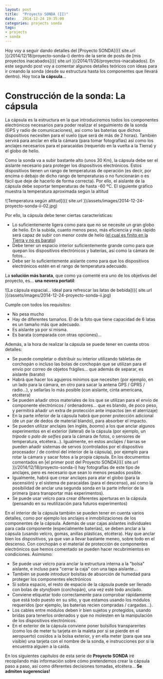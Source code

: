 ```yaml
---
layout: post
title:  "Proyecto SONDA (II)"
date:   2014-12-24 19:35:00
categories: projects sonda
tags:
- projects
- sonda
---
```


Hoy voy a seguir dando detalles del [Proyecto SONDA]({{ site.url }}/2014/12/18/proyecto-sonda-i) dentro de la serie de posts de [mis proyectos inacabados]({{ site.url }}/2014/11/26/proyectos-inacabados). En este segundo post voy a comentar algunos detalles teóricos con ideas para ir creando la sonda (desde su estructura hasta los componentes que llevará dentro). Hoy toca **la cápsula**...

Construcción de la sonda: La cápsula
====================================

La cápsula es la estructura en la que introduciremos todos los componentes electrónicos necesarios para poder realizar el seguimiento de la sonda (GPS y radio de comunicaciones), así como las baterías que dichos dispositivos necesiten para el vuelo (que será de más de 2 horas). También servirá para anclar en ella la cámara (para tomar fotografías) así como los anclajes necesarios para el paracaídas (requerido en la vuelta a la Tierra) y el globo de helio.

Como la sonda va a subir bastante alto (unos 30 Km), la cápsula debe ser el aislante necesario para proteger los dispositivos electrónicos. Estos dispositivos tienen un rango de temperaturas de operación (es decir, por encima o debajo de dicho rango de temperaturas o no funcionarán o es fácil que deje de hacerlo de forma correcta). Por ello, el aislante de la cápsula debe soportar temperaturas de hasta -60 ºC. El siguiente gráfico muestra la temperatura aproximada según la altitud

![Temperatura según altitud]({{ site.url }}/assets/images/2014-12-24-proyecto-sonda-ii-02.jpg)

Por ello, la cápsula debe tener ciertas características:

* Lo suficientemente ligera como para que no se necesite un gran globo de helio. En la subida, cuanto menos peso, más eficiencia y más rápido será capaz de subir con menor coste de helio ([el cual es finito en la Tierra y no es barato](http://www.bbc.co.uk/mundo/noticias/2013/11/131120_helio_escaso_finde))
* Debe tener un espacio interior suficientemente grande como para que quepan los dispositivos electrónicos y baterías, así como la cámara de fotos...
* Debe ser lo suficientemente aislante como para que los dispositivos electrónicos estén en el rango de temperatura adecuado.

La **solución más barata**, que como ya comenté era uno de los objetivos del proyecto, es... **una nevera portatil**:

![La cápsula espacial... ideal para refrescar las latas de bebida]({{ site.url }}/assets/images/2014-12-24-proyecto-sonda-ii.jpg)

Cumple con todos los requisitos:

* No pesa mucho
* Hay de diferentes tamaños. El de la foto que tiene capacidad de 6 latas es un tamaño más que adecuado.
* Es aislante ya por sí misma. 
* Es barata (comparada con otras opciones)...

Además, a la hora de realizar la cápsula se puede tener en cuenta otros detalles:

* Se puede completar o distribuir su interior utilizando tabletas de corchopán o incluso las bolas de corchopán que se utilizan para el envío por correo de objetos frágiles... que además de separar, es aislante (barato)
* Habrá que hacer los agujeros mínimos que necesiten (por ejemplo, en un lado para la cámara, en otro para sacar la antena GPS / GPRS / radio...), y sellarlas lo más posible (con aislante, cinta americana, etcétera)
* Se pueden añadir otros materiales de los que se utilizan para el envío de componente electrónicos / ordenadores... que es blando, de poco peso, y permitirá añadir un extra de protección ante impactos (en el aterrizaje)
* En la parte inferior de la cápsula habrá que poner protección adicional (de un par de dedos de material blando), para absorber el impacto.
* Se pueden utilizar anclajes (en inglés, _booms_) a los que anclar algunos experimentos en el exterior (lateral) de la cápsula (por ejemplo, un _trípode_ o _palo de selfies_ para la cámara de fotos, o sensores de temperatura, etcétera...). Igualmente, en estos anclajes / barras se pueden añadir sistemas de servos (controlados por el dispositivo procesador / de control del interior de la cápsula), por ejemplo para rotar la cámara y sacar fotos a la propia cápsula. En los documentos comentados en [el primer post del Proyecto SONDA]({{ site.url }}/2014/12/18/proyecto-sonda-i) hay fotografías de este tipo de anclajes, pero es necesario que sean lo menos pesados posible.
* Igualmente, habrá que crear anclajes para atar el globo (para la ascensión) y el sistema de paracaídas (para el descenso), así como la posibilidad de anclar una segunda sonda en la parte inferior de la primera (para transportar más experimentos).
* Se puede usar velcro para crear diferentes aperturas en la cápsula (pensando en su reutilización para futuros experimentos)

En el interior de la cápsula también se pueden tener en cuenta varios detalles, como por ejemplo los anclajes e inmobilizaciones de los componentes de la cápsula. Además de usar cajas aislantes individuales para cada componente (especialmente baterías), se deben anclar a la cápsula (usando velcro, gomas, anillas plásticas, etcétera). Hay que anclar bien los dispositivos, ya que van a llevar bastante meneo, sobre todo en el descenso. Con corchopán o el material de protección de componentes electrónicos que hemos comentado se pueden hacer recubrimientos en condiciones. Asimismo:

* Se puede usar velcro para anclar la estructura interna a la "bolsa" aislante, e incluso para "cerrar la caja" con una tapa aislante...
* También se puede introducir bolsitas de absorción de humedad para proteger los componentes electrónicos
* Si sobra espacio, el resto de espacio de la cápsula puede ser llenado con bolas de _styrofoam_ (corchopán), una vez esté todo anclado.
* Conviene etiquetar todo correctamente para comprobar rápidamente que está todo puesto en su sitio, y que estamos usando los módulos requeridos (por ejemplo, las baterías recien compradas / cargadas...).
* Los cables entre módulos deben ir bien sujetos y protegidos, usando bridas para tenerlos ordenados y que no molesten en la manipulación de los dispositivos electrónicos.
* En el exterior de la cápsula conviene poner bolsillos transparentes (como los de meter tu tarjeta en la maleta por si se pierde en el aeropuerto) cosidos a la bolsa exterior, y en ella meter (para que sea visible) una tarjeta con el nombre de la sonda, e instrucciones por si la encuentra alguien a la caída.

En los siguientes capítulos de esta serie de **Proyecto SONDA** iré recopilando más información sobre cómo pretendemos crear la cápsula paso a paso, así como diferentes decisiones tomadas, etcétera... **Se admiten sugerencias!**